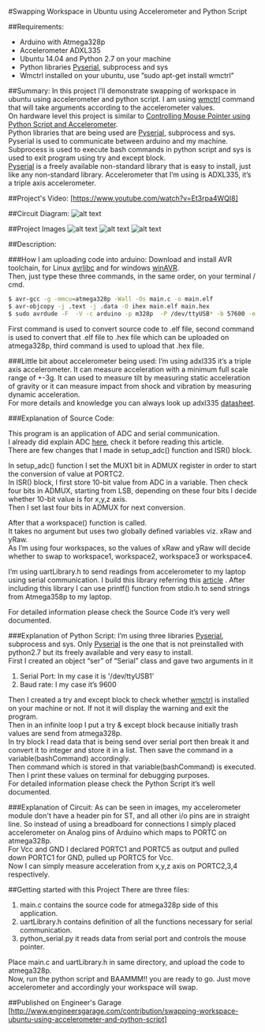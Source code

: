 #Swapping Workspace in Ubuntu using Accelerometer and Python Script

##Requirements:
* Arduino with Atmega328p<br>
* Accelerometer ADXL335<br>
* Ubuntu 14.04 and Python 2.7 on your machine<br>
* Python libraries [Pyserial], subprocess and sys<br>
* Wmctrl installed on your ubuntu, use ”sudo apt-get install wmctrl”<br> 

##Summary:
In this project I’ll demonstrate swapping of workspace in ubuntu using accelerometer and python script. I am using [wmctrl] command that will take arguments according to the accelerometer values.<br>
On hardware level this project is similar to [Controlling Mouse Pointer using Python Script and Accelerometer].<br>
Python libraries that are being used are [Pyserial], subprocess and sys. Pyserial is used to communicate between arduino and my machine. Subprocess is used to execute bash commands in python script and sys is used to exit program using try and except block.<br>
[Pyserial] is a freely available non-standard library that is easy to install, just like any non-standard library.
Accelerometer that I’m using is ADXL335, it’s a triple axis accelerometer.<br>


##Project's Video:
[https://www.youtube.com/watch?v=Et3rpa4WQI8]

##Circuit Diagram:
![alt text][circuit diagram]


##Project Images
![alt text][Image_1]
![alt text][Image_2]
![alt text][Image_3]


##Description:

###How I am uploading code into arduino:
Download and install AVR toolchain, for Linux [avr­libc] and for windows [winAVR].<br>
Then, just type these three commands, in the same order, on your terminal / cmd.

```sh
$ avr-gcc -g -mmcu=atmega328p -Wall -Os main.c -o main.elf
$ avr-objcopy -j .text -j .data -O ihex main.elf main.hex
$ sudo avrdude -F  -V -c arduino -p m328p  -P /dev/ttyUSB* -b 57600 -e -U flash:w:main.hex
```

First command is used to convert source code to .elf file, second command is used to convert that .elf file to .hex file which can be uploaded on atmega328p, third command is used to upload that .hex file.


###Little bit about accelerometer being used:
I’m using adxl335 it’s a triple axis accelerometer. It can measure acceleration with a minimum full scale range of +-3g. It can used to measure tilt by measuring static acceleration of gravity or it can measure impact from shock and vibration by measuring dynamic acceleration.<br>
For more details and knowledge you can always look up adxl335 [datasheet].<br>

###Explanation of Source Code:

This program is an application of ADC and serial communication.<br>
I already did explain ADC [here], check it before reading this article.<br>
There are few changes that I made in setup_adc() function and ISR() block.<br>

In setup_adc() function I set the MUX1 bit in ADMUX register in order to start the conversion of value at PORTC2.<br>
In ISR() block, I first store 10-bit value from ADC in a variable. Then check four bits in ADMUX, starting from LSB, depending on these four bits I decide whether 10-bit value is for x,y,z axis.<br>
Then I set last four bits in ADMUX for next conversion.<br>

After that a workspace() function is called.<br>
It takes no argument but uses two globally defined variables viz. xRaw and yRaw.<br>
As I’m using four workspaces, so the values of xRaw and yRaw will decide whether to swap to workspace1, workspace2, workspace3 or workspace4.<br>
	
I’m using uartLibrary.h to send readings from accelerometer to my laptop using serial communication. I build this library referring this [article] . After including this library I can use printf() function from stdio.h to send strings from Atmega358p to my laptop.<br>

For detailed information please check the Source Code it’s very well documented.<br>



###Explanation of Python Script:
I’m using three libraries [Pyserial], subprocess and sys. Only [Pyserial] is the one that is not preinstalled with python2.7 but its freely available and very easy to install.<br>
First I created an object “ser” of “Serial” class and gave two arguments in it<br>
1. Serial Port: In my case it is '/dev/ttyUSB1'<br>
2. Baud rate: I my case it’s 9600<br>

Then I created a try and except block to check whether [wmctrl] is installed on your machine or not. If not it will display the warning and exit the program.<br>
Then in an infinite loop I put a try & except block because initially trash values are send from atmega328p.<br>
In try block I read data that is being send over serial port then break it and convert it to integer and store it in a list. Then save the command in a variable(bashCommand)  accordingly.<br>
Then command which is stored in that variable(bashCommand) is executed.<br>
Then I print these values on terminal for debugging purposes.<br>
For detailed information please check the Python Script it’s well documented.<br>


###Explanation of Circuit:
As can be seen in images, my accelerometer module don't have a header pin for ST, and all other i/o pins are in straight line. So instead of using a breadboard for connections I simply placed accelerometer on Analog pins of Arduino which maps to PORTC on atmega328p.<br>
For Vcc and GND I declared PORTC1 and PORTC5 as output and pulled down PORTC1 for GND, pulled up PORTC5 for Vcc.<br>
Now I can simply measure acceleration from x,y,z axis on PORTC2,3,4 respectively.<br>




##Getting started with this Project
There are three files:<br>
1. main.c contains the source code for atmega328p side of this application.<br>
2. uartLibrary.h contains definition of all the functions necessary for serial communication.<br>
3. python_serial.py it reads data from serial port and controls the mouse pointer.<br>

Place main.c and uartLibrary.h in same directory, and upload the code to atmega328p.<br>
Now, run the python script and BAAMMM!! you are ready to go. Just move accelerometer and accordingly your workspace will swap.<br>




##Published on Engineer's Garage
[http://www.engineersgarage.com/contribution/swapping-workspace-ubuntu-using-accelerometer-and-python-script]

[Pyserial]: http://pyserial.sourceforge.net/
[datasheet]: https://www.sparkfun.com/datasheets/Components/SMD/adxl335.pdf
[Controlling Mouse Pointer using Python Script and Accelerometer]: https://github.com/varun13169/Engineers_Garage/tree/master/Controlling%20Mouse%20Pointer%20using%20Python%20Script%20and%20Accelerometer
[here]: https://github.com/varun13169/Engineers_Garage/tree/master/ADC%20in%20Atmega328p
[article]: http://www.appelsiini.net/2011/simple-usart-with-avr-libc

[wmctrl]: http://askubuntu.com/questions/41093/is-there-a-command-to-go-a-specific-workspace

[https://www.youtube.com/watch?v=Et3rpa4WQI8]: https://www.youtube.com/watch?v=Et3rpa4WQI8

[circuit diagram]: https://github.com/varun13169/Engineers_Garage/blob/master/Swapping%20Workspace%20in%20Ubuntu%20using%20Accelerometer%20and%20Python%20Script/circuit%20diagram.jpg "circuit diagram"

[Image_1]: https://github.com/varun13169/Engineers_Garage/blob/master/Swapping%20Workspace%20in%20Ubuntu%20using%20Accelerometer%20and%20Python%20Script/Project_image001.jpg "Image_1"
[Image_2]: https://github.com/varun13169/Engineers_Garage/blob/master/Swapping%20Workspace%20in%20Ubuntu%20using%20Accelerometer%20and%20Python%20Script/Project_image002.jpg "Image_2"
[Image_3]: https://github.com/varun13169/Engineers_Garage/blob/master/Swapping%20Workspace%20in%20Ubuntu%20using%20Accelerometer%20and%20Python%20Script/Project_image003.jpg "Image_3"

[avr­libc]: http://www.nongnu.org/avr-libc/
[winAVR]: https://sourceforge.net/projects/winavr/

[http://www.engineersgarage.com/contribution/swapping-workspace-ubuntu-using-accelerometer-and-python-script]: http://www.engineersgarage.com/contribution/swapping-workspace-ubuntu-using-accelerometer-and-python-script
